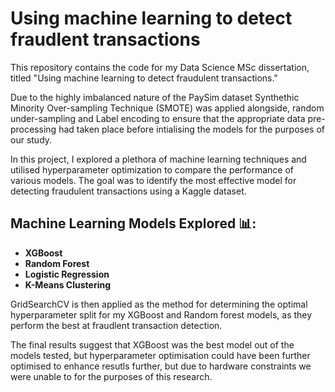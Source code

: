 # Using machine learning to detect fraudlent transactions

This repository contains the code for my Data Science MSc dissertation, titled "Using machine learning to detect fraudulent transactions."

Due to the highly imbalanced nature of the PaySim dataset Synthethic Minority  Over-sampling Technique (SMOTE) was applied alongside, random under-sampling and Label encoding to ensure that the appropriate data pre-processing had taken place before intialising the models for the purposes of our study. 

In this project, I explored a plethora of machine learning techniques and utilised hyperparameter optimization to compare the performance of various models. The goal was to identify the most effective model for detecting fraudulent transactions using a Kaggle dataset.

## Machine Learning Models Explored 📊: 

- **XGBoost**
- **Random Forest**
- **Logistic Regression**
- **K-Means Clustering**

GridSearchCV is then applied as the method for determining the optimal hyperparameter split for my XGBoost and Random forest models, as they perform the best at fraudlent transaction detection. 

The final results suggest that XGBoost was the best model out of the models tested, but hyperparameter optimisation could have been further optimised to enhance resutls further, but due to hardware constraints we were unable to for the purposes of this research. 
